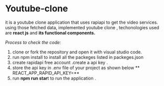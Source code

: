# Youtube-clone

it is a youtube clone application that uses rapiapi to get the video services.
using those fetched data, implemented youtube clone ,
techonologies used are **react js** and **its functional components.**

_Process to check the code:_
  1. clone or fork the repository  and open it with visual studio code.
  2. run npm install to install all the packeges listed in packeges.json
  3. create rapidapi free account .create a api key .
  4. store the api key in .env file of your project as shown below
          **  REACT_APP_RAPID_API_KEY=<your key>**
  6. run **npm run star**t to run the application .
